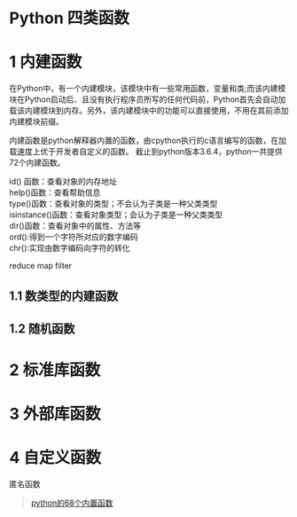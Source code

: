 Python 四类函数
================

# 1 内建函数
在Python中，有一个内建模块，该模块中有一些常用函数，变量和类;而该内建模块在Python启动后、且没有执行程序员所写的任何代码前，Python首先会自动加载该内建模块到内存。另外，该内建模块中的功能可以直接使用，不用在其前添加内建模块前缀。


内建函数是python解释器内置的函数，由cpython执行的c语言编写的函数，在加载速度上优于开发者自定义的函数。
截止到python版本3.6.4，python一共提供72个内建函数。

id() 函数：查看对象的内存地址   
help()函数：查看帮助信息  
type()函数：查看对象的类型；不会认为子类是一种父类类型  
isinstance()函数：查看对象类型；会认为子类是一种父类类型  
dir()函数：查看对象中的属性、方法等  
ord():得到一个字符所对应的数字编码  
chr():实现由数字编码向字符的转化  

reduce
map
filter


## 1.1 数类型的内建函数
 



## 1.2 随机函数

# 2 标准库函数

# 3 外部库函数

# 4 自定义函数

匿名函数


> [python的68个内置函数](https://www.cnblogs.com/huangqihui/p/9338463.html)
